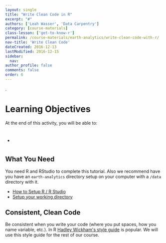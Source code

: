 ```yaml
---
layout: single
title: "Write Clean Code in R"
excerpt: "#"
authors: ['Leah Wasser', 'Data Carpentry']
category: [course-materials]
class-lesson: ['get-to-know-r']
permalink: /course-materials/earth-analytics/write-clean-code-with-r/
nav-title: 'Write Clean Code'
dateCreated: 2016-12-13
lastModified: 2016-12-15
sidebar:
  nav:
author_profile: false
comments: false
order: 6
---
```


.

<div class='notice--success' markdown="1">

# Learning Objectives
At the end of this activity, you will be able to:

* #

## What You Need

You need R and RStudio to complete this tutorial. Also we recommend have you
have an `earth-analytics` directory setup on your computer with a `/data`
directory with it.

* [How to Setup R / R Studio](/course-materials/earth-analytics/setup-r-rstudio/)
* [Setup your working directory](/course-materials/earth-analytics/setup-working-directory/)

</div>




## Consistent, Clean Code

Be consistent when you write your code (where you put spaces, how you name
variable, etc.). In R
[Hadley Wickham's style guide](http://adv-r.had.co.nz/Style.html) is popular. We
will use this style guide for the rest of our course.
